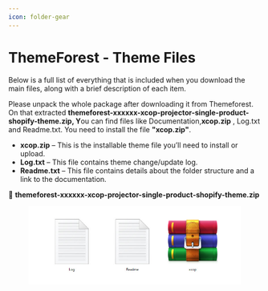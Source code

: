 ```yaml
---
icon: folder-gear
---
```


# ThemeForest - Theme Files

Below is a full list of everything that is included when you download the main files, along with a brief description of each item.

Please unpack the whole package after downloading it from Themeforest. On that extracted **themeforest-xxxxxx-xcop-projector-single-product-shopify-theme.zip, Y**ou can find files like Documentation,**xcop.zip** , Log.txt and Readme.txt. You need to install the file **"xcop.zip"**.

* **xcop.zip** – This is the installable theme file you’ll need to install or upload.
* **Log.txt** – This file contains theme change/update log.
* **Readme.txt** – This file contains details about the folder structure and a link to the documentation.

📂 **themeforest-xxxxxx-xcop-projector-single-product-shopify-theme.zip**

<figure><img src="../.gitbook/assets/Xcop-02.jpg" alt=""><figcaption></figcaption></figure>
